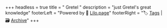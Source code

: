 +++
headless = true
title = "                         Gretel "
description = "just Gretel's great knowledge"
footerLeft = "Powered by 💜 [Lilo.page](https://www.lilo.page)"
footerRight = "🏷️ [Tags](/tags/) | 🗃️ [Archive](/posts/)"
+++
